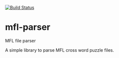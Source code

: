 [![Build Status](https://travis-ci.org/pierrelemee/mfl-parser.svg?branch=master)](https://travis-ci.org/pierrelemee/mfl-parser)


# mfl-parser
MFL file parser

A simple library to parse MFL cross word puzzle files.
